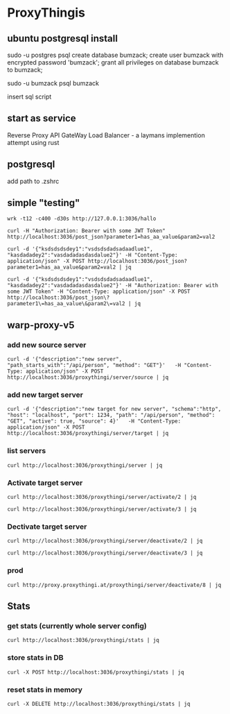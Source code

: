 # ProxyThingis

## ubuntu postgresql install

sudo -u postgres psql
create database bumzack;
create user bumzack with encrypted password 'bumzack';
grant all privileges on database bumzack to bumzack;

sudo -u bumzack psql bumzack

insert sql script

## start as service

Reverse Proxy API GateWay Load Balancer - a laymans implemention attempt using rust

## postgresql

add path to .zshrc

## simple "testing"

```
wrk -t12 -c400 -d30s http://127.0.0.1:3036/hallo
```

```
curl -H "Authorization: Bearer with some JWT Token" http://localhost:3036/post_json?parameter1=has_aa_value&param2=val2 
```

```
curl -d '{"ksdsdsdsdey1":"vsdsdsdadsadaadlue1", "kasdadadey2":"vasdadadasdasdalue2"}' -H "Content-Type: application/json" -X POST http://localhost:3036/post_json?parameter1=has_aa_value&param2=val2 | jq
```

```
curl -d '{"ksdsdsdsdey1":"vsdsdsdadsadaadlue1", "kasdadadey2":"vasdadadasdasdalue2"}' -H "Authorization: Bearer with some JWT Token" -H "Content-Type: application/json" -X POST http://localhost:3036/post_json\?parameter1\=has_aa_value\&param2\=val2 | jq
```

## warp-proxy-v5

### add new source server

```
curl -d '{"description":"new server", "path_starts_with":"/api/person", "method": "GET"}'   -H "Content-Type: application/json" -X POST http://localhost:3036/proxythingi/server/source | jq
```

### add new target server

```
curl -d '{"description":"new target for new server", "schema":"http", "host": "localhost", "port": 1234, "path": "/api/person", "method": "GET", "active": true, "source": 4}'   -H "Content-Type: application/json" -X POST http://localhost:3036/proxythingi/server/target | jq
```

### list servers

```
curl http://localhost:3036/proxythingi/server | jq
```

### Activate target server

```
curl http://localhost:3036/proxythingi/server/activate/2 | jq

curl http://localhost:3036/proxythingi/server/activate/3 | jq
```

### Dectivate target server

```
curl http://localhost:3036/proxythingi/server/deactivate/2 | jq

curl http://localhost:3036/proxythingi/server/deactivate/3 | jq
```

### prod 
```
curl http://proxy.proxythingi.at/proxythingi/server/deactivate/8 | jq
```


## Stats

### get stats (currently whole server config)

```
curl http://localhost:3036/proxythingi/stats | jq
```

### store stats in DB

```
curl -X POST http://localhost:3036/proxythingi/stats | jq
```

### reset stats in memory

```
curl -X DELETE http://localhost:3036/proxythingi/stats | jq
```
